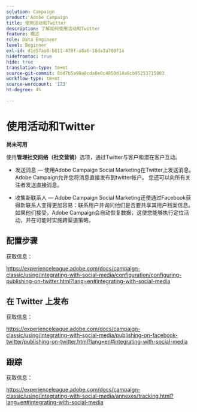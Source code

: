 ```yaml
---
solution: Campaign
product: Adobe Campaign
title: 使用活动和Twitter
description: 了解如何使用活动和Twitter
feature: 概述
role: Data Engineer
level: Beginner
exl-id: d1d57aa8-b811-470f-a8a6-18da3a700f1a
hidefromtoc: true
hide: true
translation-type: tm+mt
source-git-commit: 8dd7b5a99a0cda0e0c4850d14a6cb95253715803
workflow-type: tm+mt
source-wordcount: '173'
ht-degree: 4%

---
```


# 使用活动和Twitter

**尚未可用**

使用&#x200B;**管理社交网络（社交营销）**&#x200B;选项，通过Twitter与客户和潜在客户互动。

* 发送消息 — 使用Adobe Campaign Social Marketing在Twitter上发送消息。 Adobe Campaign允许您将消息直接发布到twitter帐户。 您还可以向所有关注者发送直接消息。

* 收集新联系人 — Adobe Campaign Social Marketing还使通过Facebook获得新联系人变得更加容易：联系用户并询问他们是否要共享其用户档案信息。 如果他们接受，Adobe Campaign会自动恢复数据，这使您能够执行定位活动，并在可能时实施跨渠道策略。

## 配置步骤

获取信息：

https://experienceleague.adobe.com/docs/campaign-classic/using/integrating-with-social-media/configuration/configuring-publishing-on-twitter.html?lang=en#integrating-with-social-media


## 在 Twitter 上发布

获取信息：

https://experienceleague.adobe.com/docs/campaign-classic/using/integrating-with-social-media/publishing-on-facebook-twitter/publishing-on-twitter.html?lang=en#integrating-with-social-media


## 跟踪

获取信息：

https://experienceleague.adobe.com/docs/campaign-classic/using/integrating-with-social-media/annexes/tracking.html?lang=en#integrating-with-social-media
